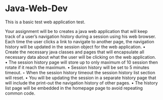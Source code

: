 # Java-Web-Dev
This is a basic test web application test.

Your assignment will be to creates a java web application that will keep track of a user’s navigation history during a session using his web browser. Each time the user clicks a link to navigate to another page, the navigation history will be updated in the session object for the web application.
• Create the necessary java classes and pages that will encapsulate all necessary data about what the user will be clicking on the web application. 
• The session history page will store up to only maximum of 10 session then rotate if it reach the maximum.
• Session history will be set to 5 minutes timeout.
◦ When the session history timeout the session history list section will reset.
• You will be updating the session in a separate history page that will include the print-out the navigation history of other pages.
• The history list page will be embedded in the homepage page to avoid repeating common code.
